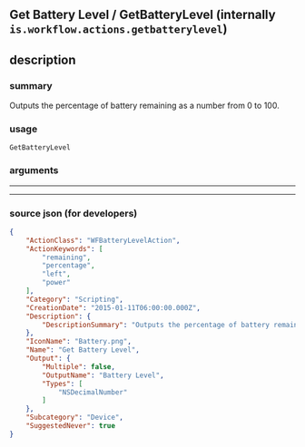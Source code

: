 
## Get Battery Level / GetBatteryLevel (internally `is.workflow.actions.getbatterylevel`)


## description

### summary

Outputs the percentage of battery remaining as a number from 0 to 100.


### usage
```
GetBatteryLevel 
```

### arguments

---



---

### source json (for developers)

```json
{
	"ActionClass": "WFBatteryLevelAction",
	"ActionKeywords": [
		"remaining",
		"percentage",
		"left",
		"power"
	],
	"Category": "Scripting",
	"CreationDate": "2015-01-11T06:00:00.000Z",
	"Description": {
		"DescriptionSummary": "Outputs the percentage of battery remaining as a number from 0 to 100."
	},
	"IconName": "Battery.png",
	"Name": "Get Battery Level",
	"Output": {
		"Multiple": false,
		"OutputName": "Battery Level",
		"Types": [
			"NSDecimalNumber"
		]
	},
	"Subcategory": "Device",
	"SuggestedNever": true
}
```
